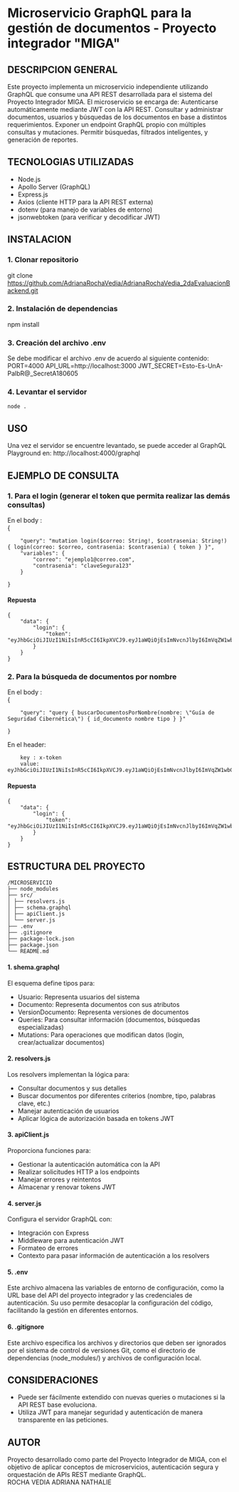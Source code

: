 # Microservicio GraphQL para la gestión de documentos - Proyecto integrador "MIGA"

## DESCRIPCION GENERAL

Este proyecto implementa un microservicio independiente utilizando GraphQL que consume una API REST desarrollada para el sistema del Proyecto Integrador MIGA. El microservicio se encarga de:
Autenticarse automáticamente mediante JWT con la API REST.
Consultar y administrar documentos, usuarios y búsquedas de los documentos en base a distintos requerimientos.
Exponer un endpoint GraphQL propio con múltiples consultas y mutaciones.
Permitir búsquedas, filtrados inteligentes, y generación de reportes.

## TECNOLOGIAS UTILIZADAS

- Node.js
- Apollo Server (GraphQL)
- Express.js
- Axios (cliente HTTP para la API REST externa)
- dotenv (para manejo de variables de entorno)
- jsonwebtoken (para verificar y decodificar JWT)

## INSTALACION

### 1. Clonar repositorio

git clone https://github.com/AdrianaRochaVedia/AdrianaRochaVedia_2daEvaluacionBackend.git

### 2. Instalación de dependencias

npm install

### 3. Creación del archivo .env

Se debe modificar el archivo .env de acuerdo al siguiente contenido: 
    PORT=4000
    API_URL=http://localhost:3000
    JWT_SECRET=Esto-Es-UnA-PalbR@_SecretA180605

### 4. Levantar el servidor

    node .

## USO

Una vez el servidor se encuentre levantado, se puede acceder al GraphQL Playground en:
    http://localhost:4000/graphql

## EJEMPLO DE CONSULTA

### 1. Para el login (generar el token que permita realizar las demás consultas)

En el body :  
    {  

        "query": "mutation login($correo: String!, $contrasenia: String!) { login(correo: $correo, contrasenia: $contrasenia) { token } }",  
        "variables": {  
            "correo": "ejemplo1@correo.com",  
            "contrasenia": "claveSegura123"  
        }  

    }  

#### Repuesta
    {  
        "data": {  
            "login": {  
                "token": "eyJhbGciOiJIUzI1NiIsInR5cCI6IkpXVCJ9.eyJ1aWQiOjEsImNvcnJlbyI6ImVqZW1wbG8xQGNvcnJlby5jb20iLCJpYXQiOjE3NDYzNzc3OTMsImV4cCI6MTc0Njk4MjU5M30.gSWbH6bTVk0Mbv9i9r8bA1CQC7tFj1r3nwbqO6AXE9U"  
            }  
        }  
    }  

### 2. Para la búsqueda de documentos por nombre

En el body :    
    {   
           
        "query": "query { buscarDocumentosPorNombre(nombre: \"Guía de Seguridad Cibernética\") { id_documento nombre tipo } }" 
            
    }      

En el header: 
     
        key : x-token  
        value: eyJhbGciOiJIUzI1NiIsInR5cCI6IkpXVCJ9.eyJ1aWQiOjEsImNvcnJlbyI6ImVqZW1wbG8xQGNvcnJlby5jb20iLCJpYXQiOjE3NDYzNzc3OTMsImV4cCI6MTc0Njk4MjU5M30.gSWbH6bTVk0Mbv9i9r8bA1CQC7tFj1r3nwbqO6AXE9U  
            

#### Repuesta  
    {   
        "data": {  
            "login": {    
                "token": "eyJhbGciOiJIUzI1NiIsInR5cCI6IkpXVCJ9.eyJ1aWQiOjEsImNvcnJlbyI6ImVqZW1wbG8xQGNvcnJlby5jb20iLCJpYXQiOjE3NDYzNzc3OTMsImV4cCI6MTc0Njk4MjU5M30.gSWbH6bTVk0Mbv9i9r8bA1CQC7tFj1r3nwbqO6AXE9U"  
            }    
        }    
    }   

## ESTRUCTURA DEL PROYECTO
  
    /MICROSERVICIO
    ├── node_modules
    ├── src/
    │ ├── resolvers.js
    │ ├── schema.graphql
    │ ├── apiClient.js
    │ └── server.js
    ├── .env
    ├── .gitignore
    ├── package-lock.json
    ├── package.json
    └── README.md  

#### 1. shema.graphql
El esquema define tipos para:  
- Usuario: Representa usuarios del sistema  
- Documento: Representa documentos con sus atributos  
- VersionDocumento: Representa versiones de documentos  
- Queries: Para consultar información (documentos, búsquedas especializadas)  
- Mutations: Para operaciones que modifican datos (login, crear/actualizar documentos)  

#### 2. resolvers.js  
Los resolvers implementan la lógica para:  
- Consultar documentos y sus detalles  
- Buscar documentos por diferentes criterios (nombre, tipo, palabras clave, etc.)  
- Manejar autenticación de usuarios  
- Aplicar lógica de autorización basada en tokens JWT  

#### 3. apiClient.js  
Proporciona funciones para:  
- Gestionar la autenticación automática con la API  
- Realizar solicitudes HTTP a los endpoints  
- Manejar errores y reintentos  
- Almacenar y renovar tokens JWT  

#### 4. server.js 
Configura el servidor GraphQL con:  
- Integración con Express  
- Middleware para autenticación JWT  
- Formateo de errores  
- Contexto para pasar información de autenticación a los resolvers  

#### 5. .env   
Este archivo almacena las variables de entorno de configuración, como la URL base del API del proyecto integrador y las credenciales de autenticación. Su uso permite desacoplar la configuración del código, facilitando la gestión en diferentes entornos.  

#### 6. .gitignore    
Este archivo especifica los archivos y directorios que deben ser ignorados por el sistema de control de versiones Git, como el directorio de dependencias (node_modules/) y archivos de configuración local.   

## CONSIDERACIONES

- Puede ser fácilmente extendido con nuevas queries o mutaciones si la API REST base evoluciona.  
- Utiliza JWT para manejar seguridad y autenticación de manera transparente en las peticiones.  

## AUTOR

Proyecto desarrollado como parte del Proyecto Integrador de MIGA, con el objetivo de aplicar conceptos de microservicios, autenticación segura y orquestación de APIs REST mediante GraphQL.  
ROCHA VEDIA ADRIANA NATHALIE